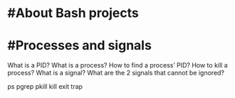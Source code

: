 #About Bash projects
=====================
#Processes and signals
=======================
What is a PID?
What is a process?
How to find a process’ PID?
How to kill a process?
What is a signal?
What are the 2 signals that cannot be ignored?

ps
pgrep
pkill
kill
exit
trap
